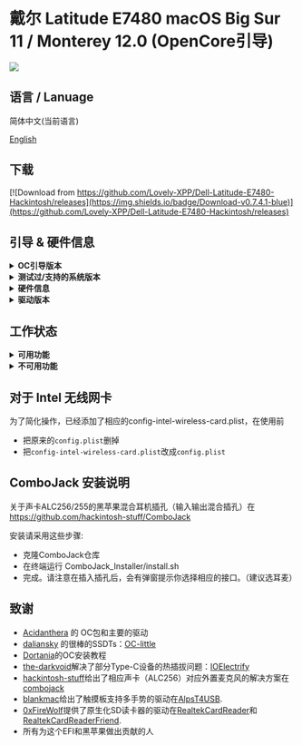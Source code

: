 # 戴尔 Latitude E7480 macOS Big Sur 11 / Monterey 12.0 (OpenCore引导)

<div style="align: center">
<img src="https://user-images.githubusercontent.com/66028151/139106659-df5a4237-6c56-4bdf-8f02-7bbeb89fbc4b.png">
</div>
 
## 语言 / Lanuage
简体中文(当前语言)

[English](https://github.com/Lovely-XPP/Dell-Latitude-E7480-Hackintosh/blob/main/README.md)

## 下载
[![Download from https://github.com/Lovely-XPP/Dell-Latitude-E7480-Hackintosh/releases](https://img.shields.io/badge/Download-v0.7.4.1-blue)](https://github.com/Lovely-XPP/Dell-Latitude-E7480-Hackintosh/releases)

## 引导 & 硬件信息

<details>  
<summary><strong>OC引导版本</strong></summary>
</br>
OpenCore 0.7.2 / 0.7.3 / 0.7.4
</details>

<details>  
<summary><strong>测试过/支持的系统版本</strong></summary>
</br>
- Big Sur 11.5.0 - 11.5.2</br>
- Big Sur 11.6 - 11.6.1</br>
- Monterey 12.0 - 12.0.1</br>
</details>

<details>  
<summary><strong>硬件信息</strong></summary>
</br>

| Model           | Dell Latitude E7480                        |
|:----------------|:-------------------------------------------|
| 处理器           | Intel Core i7-7700U                        |
| 图形卡           | 集成显卡：Intel HD Graphics 620           |
| 内存条           | 8GB 2133MHz DDR4 * 2                       |
| 显示器           | 13" 2K (2560x1440) 触摸屏                   |
| 硬盘             | 闪迪 1T M.2 NVMe SSD                        |
| 无线网卡/蓝牙     | 博通 BCM94360Z4                        |
| 摄像头           | 1920x1080 FHD Webcam                       |
| 指纹读取          | 有但不适用于macOS                           |
| 声卡             | 瑞昱 ALC256                             |
| 键盘             | 背光键盘                           |
| 触摸板           | ALPS 触摸板                              |
| SD读卡器         | 瑞昱 RTS525A 读卡器        |

使用小贴士: 
* 对于苹果 macOS 12 Monterey, DW1820A网卡兼容性不那么好，主要是蓝牙驱动，导致隔空投送、接力等服务无法使用，于是换了张BCM9460Z4的网卡，目前无任何不兼容的问题！
* 强烈建议在进入系统以后使用[USBMap](https://github.com/corpnewt/USBMap) 工具进行USB定制！
* 如果你进行了硬件更改（比如网卡更换），同样也建议你使用[USBMap](https://github.com/corpnewt/USBMap) 工具重新进行USB定制！
* 进入系统后，建议重新生成对应机型序列号（需要经过官网查询无效方可使用）！
* 不要开启查找我的Mac功能！
</details>

<details>  
<summary><strong>驱动版本</strong></summary>
</br>

| 驱动          | 版本号                        | 更新日期        | 更新方式         |
|:-------------|:-----------------------------|:---------------|:----------------|
|	AirportBrcmFixup	|	2.1.4	|	2021-08-16	|	本地编译	|
|	AirportItlwm	|	2.1.0	|	2021-10-27	|	本地编译	|
|	AirportItlwm	|	2.1.0	|	2021-10-27	|	本地编译	|
|	AlpsT4USB	|	1.0.0d1	|	2021-10-09	|	官方编译	|
|	AppleALC	|	1.6.5	|	2021-10-04	|	官方编译	|
|	BlueToolFixup	|	2.6.1	|	2021-10-27	|	本地编译	|
|	BrcmBluetoothInjector	|	2.6.1	|	2021-10-22	|	官方编译	|
|	BrcmFirmwareData	|	2.6.1	|	2021-10-27	|	本地编译	|
|	BrcmPatchRAM3	|	2.6.1	|	2021-10-27	|	本地编译	|
|	BrightnessKeys	|	1.0.3	|	2021-08-16	|	本地编译	|
|	CPUFriend	|	1.2.5	|	2021-08-16	|	本地编译	|
|	CpuTscSync	|	1.0.5	|	2021-10-04	|	官方编译	|
|	ECEnabler	|	1.0.2	|	2021-10-27	|	本地编译	|
|	FeatureUnlock	|	1.0.4	|	2021-10-22	|	本地编译	|
|	HibernationFixup	|	1.4.5	|	2021-10-27	|	本地编译	|
|	IOElectrify	|	1.0.0	|	2021-10-10	|	本地编译	|
|	IntelBluetoothFirmware	|	2.0.1	|	2021-10-27	|	本地编译	|
|	IntelBluetoothInjector	|	2.0.1	|	2021-10-27	|	本地编译	|
|	IntelMausi	|	1.0.8	|	2021-08-27	|	官方编译	|
|	Lilu	|	1.5.7	|	2021-10-27	|	本地编译	|
|	NVMeFix	|	1.1.0	|	2021-08-23	|	本地编译	|
|	RealtekCardReader	|	0.9.7	|	2021-10-27	|	本地编译	|
|	RealtekCardReaderFriend	|	1.0.0	|	2021-08-16	|	本地编译	|
|	RestrictEvents	|	1.0.5	|	2021-10-04	|	官方编译	|
|	SMCBatteryManager	|	1.2.7	|	2021-09-06	|	官方编译	|
|	SMCDellSensors	|	1.2.7	|	2021-09-06	|	官方编译	|
|	SMCLightSensor	|	1.2.7	|	2021-09-06	|	官方编译	|
|	SMCProcessor	|	1.2.7	|	2021-09-06	|	官方编译	|
|	SMCSuperIO	|	1.2.7	|	2021-09-06	|	官方编译	|
|	USBMap	|	1.0	|	2021-09-06	|	USB 端口注入	|
|	VerbStub	|	1.0.4	|	2021-06-20	|	官方编译	|
|	VirtualSMC	|	1.2.7	|	2021-09-06	|	官方编译	|
|	Voodoo PS/2 Controller	|	2.2.6	|	2021-10-04	|	官方编译	|
|	VoodooI2C	|	2.6.5	|	2021-02-28	|	官方编译	|
|	VoodooI2CHID	|	1	|	2021-10-10	|	官方编译	|
|	WhateverGreen	|	1.5.5	|	2021-10-27	|	本地编译	|
</details>

## 工作状态

<details>  
<summary><strong>可用功能</strong></summary>
</br>

- [x] 显卡Intel HD 620 Graphics的正常驱动（包含双硬解码、GPU加速）
- [x] 所有的USB端口都正常工作 (注意：Type-C接口已经部分支持热插拔！但是要使用Type-C接口仍然需要关机后接上再启动！)
- [x] HDMI/Type-C 接口支持音频输出并支持热插拔 
- [x] 内置摄像头
- [x] Wifi（2.4GHz/5G）
- [x] 蓝牙
- [x] 关机/ 重启/ 睡眠/ 唤醒 (包含 Fn + insert 键睡眠和合盖睡眠)
- [x] 所有Fn键的功能 (需要关闭bios关于Fn键锁：bios -> POST Behavior -> Fn Lock Options)
- [x] 扬声器和耳机插孔
- [x] 外置麦克风和耳麦(需要与[combojack](https://github.com/hackintosh-stuff/ComboJack)配合使用) 
- [x] Intel 有线网络
- [x] 苹果商店和iCloud账户服务，不要开启查找我的Mac功能！
- [x] (不一定可用，和你的账户也有关系) iMessage 和 Facetime 
- [x] miniDP 和 HDMI （支持音频输入）
- [x] 键盘、触摸屏(触摸屏支持手势)、触摸板（触摸板支持多手势）
- [x] 隔空投送、接力、随航、隔空播放（这些功能仅适用于博通网卡，且隔空播放仅限macOS 12）
- [x] SD读卡器

</details>

<details>  
<summary><strong>不可用功能</strong></summary>
</br>

暂时没有不可用功能

</details>

## 对于 Intel 无线网卡

为了简化操作，已经添加了相应的config-intel-wireless-card.plist，在使用前
* 把原来的`config.plist`删掉
* 把`config-intel-wireless-card.plist`改成`config.plist`


## ComboJack 安装说明

关于声卡ALC256/255的黑苹果混合耳机插孔（输入输出混合插孔）在 https://github.com/hackintosh-stuff/ComboJack

安装请采用这些步骤:
* 克隆ComboJack仓库
* 在终端运行 ComboJack_Installer/install.sh
* 完成。请注意在插入插孔后，会有弹窗提示你选择相应的接口。（建议选耳麦）

## 致谢
* [Acidanthera](https://github.com/Acidanthera) 的 OC包和主要的驱动
* [daliansky](https://github.com/daliansky) 的很棒的SSDTs：[OC-little](https://github.com/daliansky/OC-little)
* [Dortania](https://dortania.github.io/)的OC安装教程
* [the-darkvoid](https://github.com/the-darkvoid)解决了部分Type-C设备的热插拔问题：[IOElectrify](https://github.com/the-darkvoid/macOS-IOElectrify)
* [hackintosh-stuff](https://github.com/hackintosh-stuff)给出了相应声卡（ALC256）对应外置麦克风的解决方案在[combojack](https://github.com/hackintosh-stuff/ComboJack)
* [blankmac](https://github.com/blankmac)给出了触摸板支持多手势的驱动在[AlpsT4USB](https://github.com/blankmac/AlpsT4USB).
* [0xFireWolf](https://github.com/0xFireWolf)提供了原生化SD读卡器的驱动在[RealtekCardReader](https://github.com/0xFireWolf/RealtekCardReader)和[RealtekCardReaderFriend](https://github.com/0xFireWolf/RealtekCardReaderFriend).
* 所有为这个EFI和黑苹果做出贡献的人

